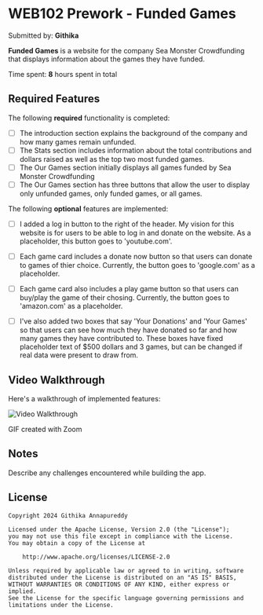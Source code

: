 # WEB102 Prework - Funded Games

Submitted by: **Githika**

**Funded Games** is a website for the company Sea Monster Crowdfunding that displays information about the games they have funded.

Time spent: **8** hours spent in total

## Required Features

The following **required** functionality is completed:

* [ ] The introduction section explains the background of the company and how many games remain unfunded.
* [ ] The Stats section includes information about the total contributions and dollars raised as well as the top two most funded games.
* [ ] The Our Games section initially displays all games funded by Sea Monster Crowdfunding
* [ ] The Our Games section has three buttons that allow the user to display only unfunded games, only funded games, or all games.

The following **optional** features are implemented:

* [ ] I added a log in button to the right of the header. My vision for this website is for users to be able to log in and donate on the website. As a placeholder, this button goes to 'youtube.com'.
* [ ] Each game card includes a donate now button so that users can donate to games of thier choice. Currently, the button goes to 'google.com' as a placeholder. 
* [ ] Each game card also includes a play game button so that users can buy/play the game of their chosing. Currently, the button goes to 'amazon.com' as a placeholder. 
* [ ] I've also added two boxes that say 'Your Donations' and 'Your Games' so that users can see how much they have donated so far and how many games they have contributed to. These boxes have fixed placeholder text of $500 dollars and 3 games, but can be changed if real data were present to draw from. 



## Video Walkthrough

Here's a walkthrough of implemented features:

<img src='assets/video2678017313.mp4' title='Video Walkthrough' width='' alt='Video Walkthrough' />

<!-- Replace this with whatever GIF tool you used! -->
GIF created with Zoom
<!-- Recommended tools:
[Kap](https://getkap.co/) for macOS
[ScreenToGif](https://www.screentogif.com/) for Windows
[peek](https://github.com/phw/peek) for Linux. -->

## Notes

Describe any challenges encountered while building the app.

## License

    Copyright 2024 Githika Annapureddy

    Licensed under the Apache License, Version 2.0 (the "License");
    you may not use this file except in compliance with the License.
    You may obtain a copy of the License at

        http://www.apache.org/licenses/LICENSE-2.0

    Unless required by applicable law or agreed to in writing, software
    distributed under the License is distributed on an "AS IS" BASIS,
    WITHOUT WARRANTIES OR CONDITIONS OF ANY KIND, either express or implied.
    See the License for the specific language governing permissions and
    limitations under the License.
